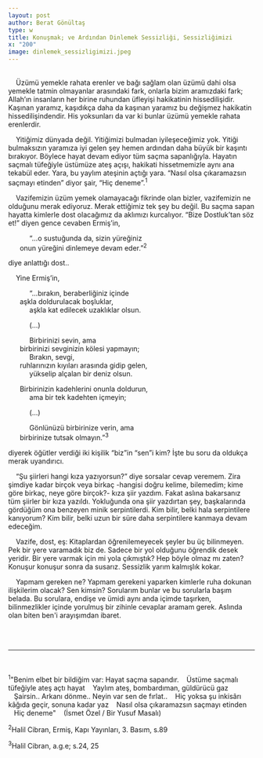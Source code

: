 ```yaml
---
layout: post
author: Berat Gönültaş
type: w
title: Konuşmak; ve Ardından Dinlemek Sessizliği, Sessizliğimizi
x: "200"
image: dinlemek_sessizligimizi.jpeg
---
```

<br/>
&nbsp;&nbsp;&nbsp;&nbsp;Üzümü yemekle rahata erenler ve bağı sağlam olan üzümü dahi olsa yemekle tatmin olmayanlar arasındaki fark, onlarla bizim aramızdaki fark; Allah’ın insanların her birine ruhundan üfleyişi hakikatinin hissedilişidir. Kaşınan yaramız, kaşıdıkça daha da kaşınan yaramız bu değişmez hakikatin hissedilişindendir. His yoksunları da var ki bunlar üzümü yemekle rahata erenlerdir.

&nbsp;&nbsp;&nbsp;&nbsp;Yitiğimiz dünyada değil. Yitiğimizi bulmadan iyileşeceğimiz yok. Yitiği bulmaksızın yaramıza iyi gelen şey hemen ardından daha büyük bir kaşıntı bırakıyor. Böylece hayat devam ediyor tüm saçma sapanlığıyla. Hayatın saçmalı tüfeğiyle üstümüze ateş açışı, hakikati hissetmemizle aynı ana tekabül eder. Yara, bu yaylım ateşinin açtığı yara. “Nasıl olsa çıkaramazsın saçmayı etinden” diyor şair, “Hiç deneme”.<sup>1</sup>

&nbsp;&nbsp;&nbsp;&nbsp;Vazifemizin üzüm yemek olamayacağı fikrinde olan bizler, vazifemizin ne olduğunu merak ediyoruz. Merak ettiğimiz tek şey bu değil. Bu saçma sapan hayatta kimlerle dost olacağımız da aklımızı kurcalıyor. “Bize Dostluk’tan söz et!” diyen gence cevaben Ermiş’in,

&nbsp;&nbsp;&nbsp;&nbsp;&nbsp;&nbsp;&nbsp;&nbsp;&nbsp;&nbsp;&nbsp;“...o sustuğunda da, sizin yüreğiniz  
&nbsp;&nbsp;&nbsp;&nbsp;&nbsp;&nbsp;onun yüreğini dinlemeye devam eder.”<sup>2</sup>

 diye anlattığı dost..

&nbsp;&nbsp;&nbsp;&nbsp;Yine Ermiş’in,

&nbsp;&nbsp;&nbsp;&nbsp;&nbsp;&nbsp;&nbsp;&nbsp;&nbsp;&nbsp;&nbsp;“...bırakın, beraberliğiniz içinde  
&nbsp;&nbsp;&nbsp;&nbsp;&nbsp;&nbsp;aşkla doldurulacak boşluklar,  
&nbsp;&nbsp;&nbsp;&nbsp;&nbsp;&nbsp;&nbsp;&nbsp;&nbsp;&nbsp;&nbsp;aşkla kat edilecek uzaklıklar olsun.

&nbsp;&nbsp;&nbsp;&nbsp;&nbsp;&nbsp;&nbsp;&nbsp;&nbsp;&nbsp;&nbsp;(...)

&nbsp;&nbsp;&nbsp;&nbsp;&nbsp;&nbsp;&nbsp;&nbsp;&nbsp;&nbsp;&nbsp;Birbirinizi sevin, ama  
&nbsp;&nbsp;&nbsp;&nbsp;&nbsp;&nbsp;birbirinizi sevginizin kölesi yapmayın;  
&nbsp;&nbsp;&nbsp;&nbsp;&nbsp;&nbsp;&nbsp;&nbsp;&nbsp;&nbsp;&nbsp;Bırakın, sevgi,  
&nbsp;&nbsp;&nbsp;&nbsp;&nbsp;&nbsp;ruhlarınızın kıyıları arasında gidip gelen,  
&nbsp;&nbsp;&nbsp;&nbsp;&nbsp;&nbsp;&nbsp;&nbsp;&nbsp;&nbsp;&nbsp;yükselip alçalan bir deniz olsun.

&nbsp;&nbsp;&nbsp;&nbsp;&nbsp;&nbsp;Birbirinizin kadehlerini onunla doldurun,  
&nbsp;&nbsp;&nbsp;&nbsp;&nbsp;&nbsp;&nbsp;&nbsp;&nbsp;&nbsp;&nbsp;ama bir tek kadehten içmeyin;

&nbsp;&nbsp;&nbsp;&nbsp;&nbsp;&nbsp;&nbsp;&nbsp;&nbsp;&nbsp;&nbsp;(...)

&nbsp;&nbsp;&nbsp;&nbsp;&nbsp;&nbsp;&nbsp;&nbsp;&nbsp;&nbsp;&nbsp;Gönlünüzü birbirinize verin, ama  
&nbsp;&nbsp;&nbsp;&nbsp;&nbsp;&nbsp;birbirinize tutsak olmayın.”<sup>3</sup>

diyerek öğütler verdiği iki kişilik “biz”in “sen”i kim? İşte bu soru da oldukça merak uyandırıcı.

&nbsp;&nbsp;&nbsp;&nbsp;“Şu şiirleri hangi kıza yazıyorsun?” diye sorsalar cevap veremem. Zira şimdiye kadar birçok veya birkaç -hangisi doğru kelime, bilemedim; kime göre birkaç, neye göre birçok?- kıza şiir yazdım. Fakat aslına bakarsanız tüm şiirler bir kıza yazıldı. Yokluğunda ona şiir yazdırtan şey, başkalarında gördüğüm ona benzeyen minik serpintilerdi. Kim bilir, belki hala serpintilere kanıyorum? Kim bilir, belki uzun bir süre daha serpintilere kanmaya devam edeceğim.

&nbsp;&nbsp;&nbsp;&nbsp;Vazife, dost, eş: Kitaplardan öğrenilemeyecek şeyler bu üç bilinmeyen. Pek bir yere varamadık biz de. Sadece bir yol olduğunu öğrendik desek yeridir. Bir yere varmak için mi yola çıkmıştık? Hep böyle olmaz mı zaten? Konuşur konuşur sonra da susarız. Sessizlik yarım kalmışlık kokar.

&nbsp;&nbsp;&nbsp;&nbsp;Yapmam gereken ne? Yapmam gerekeni yaparken kimlerle ruha dokunan ilişkilerim olacak? Sen kimsin? Sorularım bunlar ve bu sorularla başım belada. Bu sorulara, endişe ve ümidi aynı anda içimde taşırken, bilinmezlikler içinde yorulmuş bir zihinle cevaplar aramam gerek. Aslında olan biten ben'i arayışımdan ibaret.

<br/>
<br/>

---

<br/>
<br/>
<sup>1</sup>"Benim elbet bir bildiğim var: Hayat saçma sapandır.  
&nbsp;&nbsp;&nbsp;Üstüme saçmalı tüfeğiyle ateş açtı hayat  
&nbsp;&nbsp;&nbsp;Yaylım ateş, bombardıman, güldürücü gaz  
&nbsp;&nbsp;&nbsp;Şairsin.. Arkanı dönme.. Neyin var sen de fırlat..  
&nbsp;&nbsp;&nbsp;Hiç yoksa şu inkisârı kâğıda geçir, sonuna kadar yaz  
&nbsp;&nbsp;&nbsp;Nasıl olsa çıkaramazsın saçmayı etinden  
&nbsp;&nbsp;&nbsp;Hiç deneme"  
&nbsp;&nbsp;&nbsp;(İsmet Özel / Bir Yusuf Masalı)

<sup>2</sup>Halil Cibran, Ermiş, Kapı Yayınları, 3. Basım, s.89

<sup>3</sup>Halil Cibran, a.g.e; s.24, 25
